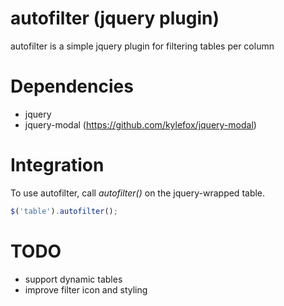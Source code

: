 # autofilter (jquery plugin)

autofilter is a simple jquery plugin for filtering tables per column

# Dependencies
* jquery
* jquery-modal (https://github.com/kylefox/jquery-modal)

# Integration
To use autofilter, call *autofilter()* on the jquery-wrapped table.  
```javascript
$('table').autofilter();
```

# TODO
* support dynamic tables
* improve filter icon and styling
